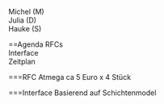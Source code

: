 Michel (M)    
Julia  (D)    
Hauke  (S)    

==Agenda
 RFCs     
 Interface     
 Zeitplan     


===RFC
Atmega ca 5 Euro x 4 Stück    

===Interface
Basierend auf Schichtenmodel    


